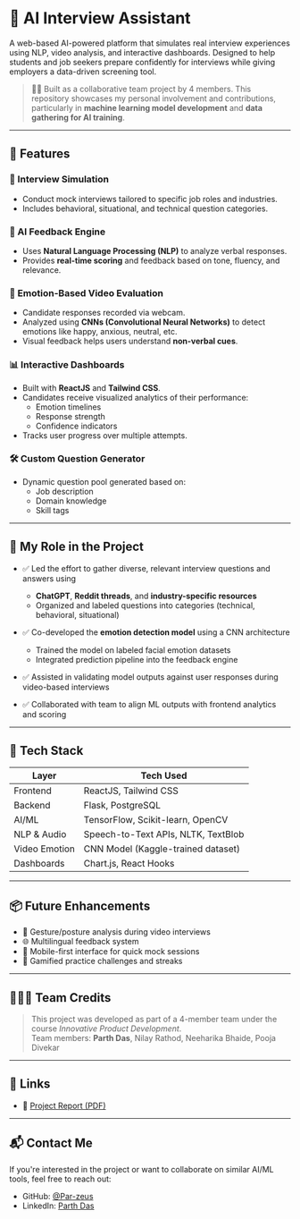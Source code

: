 # 🧠 AI Interview Assistant

A web-based AI-powered platform that simulates real interview experiences using NLP, video analysis, and interactive dashboards. Designed to help students and job seekers prepare confidently for interviews while giving employers a data-driven screening tool.

> 👨‍💻 Built as a collaborative team project by 4 members. This repository showcases my personal involvement and contributions, particularly in **machine learning model development** and **data gathering for AI training**.

---

## 🚀 Features

### 🎤 Interview Simulation
- Conduct mock interviews tailored to specific job roles and industries.
- Includes behavioral, situational, and technical question categories.

### 🧠 AI Feedback Engine
- Uses **Natural Language Processing (NLP)** to analyze verbal responses.
- Provides **real-time scoring** and feedback based on tone, fluency, and relevance.

### 🎥 Emotion-Based Video Evaluation
- Candidate responses recorded via webcam.
- Analyzed using **CNNs (Convolutional Neural Networks)** to detect emotions like happy, anxious, neutral, etc.
- Visual feedback helps users understand **non-verbal cues**.

### 📊 Interactive Dashboards
- Built with **ReactJS** and **Tailwind CSS**.
- Candidates receive visualized analytics of their performance:
  - Emotion timelines
  - Response strength
  - Confidence indicators
- Tracks user progress over multiple attempts.

### 🛠️ Custom Question Generator
- Dynamic question pool generated based on:
  - Job description
  - Domain knowledge
  - Skill tags

---

## 🧩 My Role in the Project

- ✅ Led the effort to gather diverse, relevant interview questions and answers using 
  - **ChatGPT**, **Reddit threads**, and **industry-specific resources**
  - Organized and labeled questions into categories (technical, behavioral, situational)

- ✅ Co-developed the **emotion detection model** using a CNN architecture
  - Trained the model on labeled facial emotion datasets
  - Integrated prediction pipeline into the feedback engine

- ✅ Assisted in validating model outputs against user responses during video-based interviews

- ✅ Collaborated with team to align ML outputs with frontend analytics and scoring

---

## 🧪 Tech Stack

| Layer          | Tech Used                          |
|---------------|------------------------------------|
| Frontend      | ReactJS, Tailwind CSS              |
| Backend       | Flask, PostgreSQL                  |
| AI/ML         | TensorFlow, Scikit-learn, OpenCV   |
| NLP & Audio   | Speech-to-Text APIs, NLTK, TextBlob|
| Video Emotion | CNN Model (Kaggle-trained dataset) |
| Dashboards    | Chart.js, React Hooks              |

---

## 📦 Future Enhancements
- 🔁 Gesture/posture analysis during video interviews
- 🌐 Multilingual feedback system
- 📲 Mobile-first interface for quick mock sessions
- 🧠 Gamified practice challenges and streaks

---

## 🧑‍🤝‍🧑 Team Credits

> This project was developed as part of a 4-member team under the course *Innovative Product Development*.  
Team members: **Parth Das**, Nilay Rathod, Neeharika Bhaide, Pooja Divekar

---

## 📎 Links

- 📁 [Project Report (PDF)](https://drive.google.com/file/d/1JR39AV-MCvJZoP-xyLWhMkv2_Y65ATTJ/view?usp=sharing)

---

## 📬 Contact Me

If you're interested in the project or want to collaborate on similar AI/ML tools, feel free to reach out:

- GitHub: [@Par-zeus](https://github.com/Par-zeus)
- LinkedIn: [Parth Das](https://www.linkedin.com/in/parth-das-194979253/)
